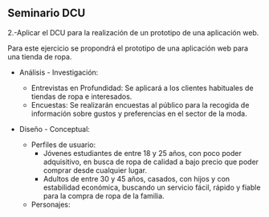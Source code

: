 ## __Seminario DCU__

2.-Aplicar el DCU para la realización de un prototipo de una aplicación web.

Para este ejercicio se propondrá el prototipo de una aplicación web para una tienda de ropa.

- Análisis - Investigación:
  - Entrevistas en Profundidad: Se aplicará a los clientes habituales de tiendas de ropa e interesados.
  - Encuestas: Se realizarán encuestas al público para la recogida de información sobre gustos y preferencias en el sector de la moda.

- Diseño - Conceptual:
  - Perfiles de usuario:
    - Jóvenes estudiantes de entre 18 y 25 años, con poco poder adquisitivo, en busca de ropa de calidad a bajo precio que poder comprar desde cualquier lugar.
    - Adultos de entre 30 y 45 años, casados, con hijos y con estabilidad económica, buscando un servicio fácil, rápido y fiable para la compra de ropa de la familia.
  - Personajes:




